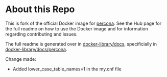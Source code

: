 # About this Repo

This is fork of the official Docker image for [percona](https://registry.hub.docker.com/_/percona/). See the
Hub page for the full readme on how to use the Docker image and for information
regarding contributing and issues.

The full readme is generated over in [docker-library/docs](https://github.com/docker-library/docs),
specificially in [docker-library/docs/percona](https://github.com/docker-library/docs/tree/master/percona).

Change made:
- Added lower_case_table_names=1 in the my.cnf file
